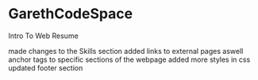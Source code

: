 # GarethCodeSpace
 Intro To Web Resume

made changes to the Skills section
added links to external pages aswell anchor tags to specific sections of the webpage
added more styles in css 
updated footer section